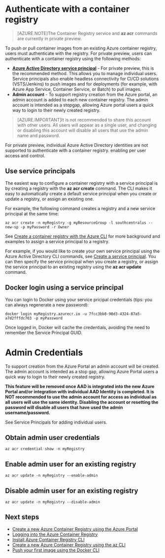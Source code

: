 <properties
   pageTitle="Authenticate with a container registry | Microsoft Azure"
   description="Methods to authenticate with an Azure container registry by using the Azure CLI"
   services="container-registry"
   documentationCenter=""
   authors="stevelas"
   manager="balans"
   editor="dlepow"
   tags=""
   keywords=""/>

<tags
   ms.service="container-registry"
   ms.devlang="na"
   ms.topic="get-started-article"
   ms.tgt_pltfrm="na"
   ms.workload="na"
   ms.date="10/25/2016"
   ms.author="stevelas"/>

# Authenticate with a container registry


>[AZURE.NOTE]The Container Registry service and **az acr** commands are currently in private preview.

To push or pull container images from an existing Azure container registry, users must authenticate with the registry. For private preview, users can authenticate with a container registry using the following methods:


* **[Azure Active Directory service principal](https://azure.microsoft.com/documentation/articles/active-directory-application-objects/)** - For private preview, this is the recommended method. This allows you to manage individual users. Service principals also enable headless connectivity for CI/CD solutions (VSTS/Jenkins) to push images and for deployments (for example, with Azure App Service, Container Service, or Batch) to pull images.  
* **Admin account** - To support registry creation from the Azure portal, an admin account is 
added to each new container registry. The admin account is intended as a stopgap, allowing Azure portal users a quick way to login to their newly created registry. 

>[AZURE.IMPORTANT]It is not recommended to share this account with other users. All users will appear as a single user, and changing or disabling this account will disable all users that use the admin name and password. 

For private preview, individual Azure Active Directory identities are not supported to authenticate with a container registry. 
enabling per user access and control. 


## Use service principals 

The easiest way to configure a container registry with a service principal is by creating a registry with the **az acr create** command. The CLI makes it easy to automatically create a default service principal when you create or update a registry, or assign an existing one. 

For example, the following command creates a registry and a new service principal at the same time:

```
az acr create -n myRegistry -g myResourceGroup -l southcentralus --new-sp -p myPassword -r Owner
```

See [Create a container registry with the Azure CLI](./container-registry-get-started-azure-cli.md) for more background and examples to assign a service principal to a registry.

For example, if you would like to create your own service principal using the Azure Active Directory CLI commands, see [Create a service principal](./container-registry-get-started-azure-cli.md#create-a-service-principal). You can then specify the service principal when you create a registry, or assign the service principal to an existing registry using the **az acr update** command.


## Docker login using a service principal

You can login to Docker using your service pricipal credentials (tips: you can always regenerate a new password):
```
docker login myRegistry.azurecr.io -u 7fcc3bb8-98d3-4324-87a5-a7d2fffdc703 -p myPassword
```

Once logged in, Docker will cache the credentials, avoiding the need to remember the Service Principal GUID.


# Admin Credentials
To support creation from the Azure Portal an admin account will be created. The admin account is intended as a stop gap, allowing Azure Portal users a quick way to login to their newly created registry. 
 
**This feature will be removed once AAD is integrated into the new Azure Portal and/or integration with individual AAD Identity is completed. It is NOT recommended to use the admin account for access as individual as all users will use the same identity. Disabling the account or resetting the password will disable all users that have used the admin username/password.** 

See Service Principals for adding individual users. 

## Obtain admin user credentials

```
az acr credential show -n myRegistry
```

## Enable admin user for an existing registry

```
az acr update -n myRegistry --enable-admin
```

## Disable admin user for an existing registry

```
az acr update -n myRegistry --disable-admin
```

## Next steps

* [Create a new Azure Container Registry using the Azure Portal ](./container-registry-get-started-portal.md)
* [Logging into the Azure Container Registry](container-registry-authentication.md) 
* [Install Azure Container Registry CLI ](./container-registry-get-started-azure-cli-install.md)
* [Create a new Azure Container Registry using the az CLI](./container-registry-get-started-azure-cli.md)
* [Push your first image using the Docker CLI](./container-registry-get-started-docker-cli.md)

